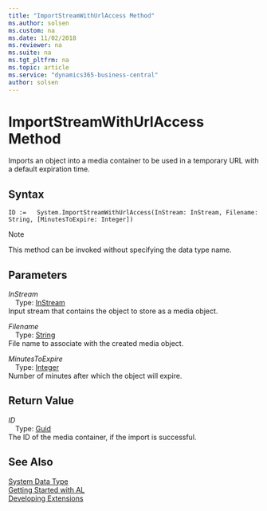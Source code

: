 ```yaml
---
title: "ImportStreamWithUrlAccess Method"
ms.author: solsen
ms.custom: na
ms.date: 11/02/2018
ms.reviewer: na
ms.suite: na
ms.tgt_pltfrm: na
ms.topic: article
ms.service: "dynamics365-business-central"
author: solsen
---
```

[//]: # (START>DO_NOT_EDIT)
[//]: # (IMPORTANT:Do not edit any of the content between here and the END>DO_NOT_EDIT.)
[//]: # (Any modifications should be made in the .xml files in the ModernDev repo.)
# ImportStreamWithUrlAccess Method
Imports an object into a media container to be used in a temporary URL with a default expiration time.

## Syntax
```
ID :=   System.ImportStreamWithUrlAccess(InStream: InStream, Filename: String, [MinutesToExpire: Integer])
```
> [!NOTE]  
> This method can be invoked without specifying the data type name.  
## Parameters
*InStream*  
&emsp;Type: [InStream](../instream/instream-data-type.md)  
Input stream that contains the object to store as a media object.
        
*Filename*  
&emsp;Type: [String](../string/string-data-type.md)  
File name to associate with the created media object.
        
*MinutesToExpire*  
&emsp;Type: [Integer](../integer/integer-data-type.md)  
Number of minutes after which the object will expire.  


## Return Value
*ID*  
&emsp;Type: [Guid](../guid/guid-data-type.md)  
The ID of the media container, if the import is successful.  


[//]: # (IMPORTANT: END>DO_NOT_EDIT)
## See Also
[System Data Type](system-data-type.md)  
[Getting Started with AL](../../devenv-get-started.md)  
[Developing Extensions](../../devenv-dev-overview.md)